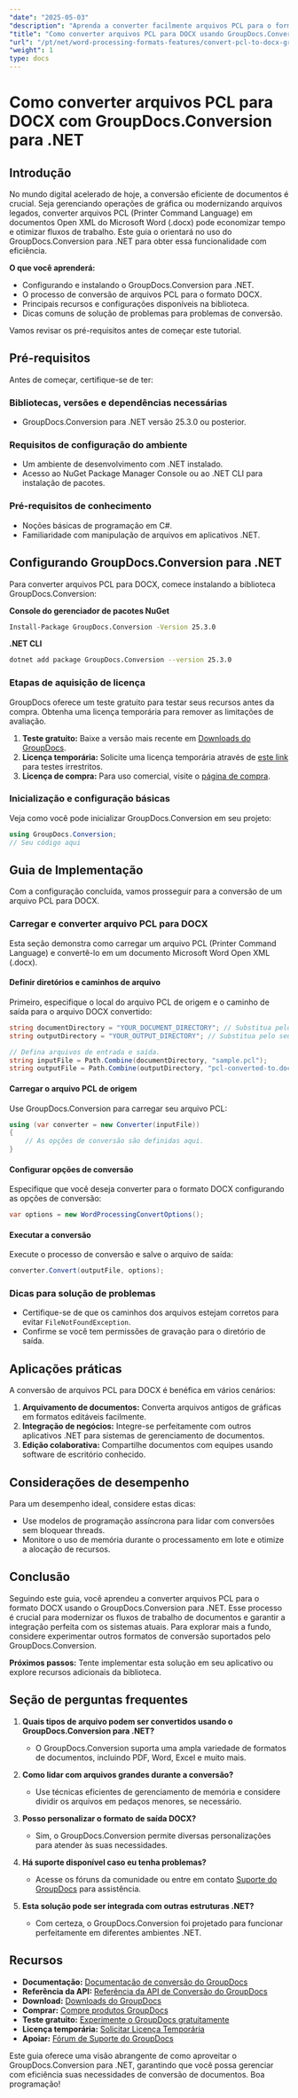 ```yaml
---
"date": "2025-05-03"
"description": "Aprenda a converter facilmente arquivos PCL para o formato DOCX usando o GroupDocs.Conversion para .NET, aprimorando seu fluxo de trabalho de processamento de documentos."
"title": "Como converter arquivos PCL para DOCX usando GroupDocs.Conversion para .NET"
"url": "/pt/net/word-processing-formats-features/convert-pcl-to-docx-groupdocs-conversion-net/"
"weight": 1
type: docs
---
```

# Como converter arquivos PCL para DOCX com GroupDocs.Conversion para .NET

## Introdução

No mundo digital acelerado de hoje, a conversão eficiente de documentos é crucial. Seja gerenciando operações de gráfica ou modernizando arquivos legados, converter arquivos PCL (Printer Command Language) em documentos Open XML do Microsoft Word (.docx) pode economizar tempo e otimizar fluxos de trabalho. Este guia o orientará no uso do GroupDocs.Conversion para .NET para obter essa funcionalidade com eficiência.

**O que você aprenderá:**
- Configurando e instalando o GroupDocs.Conversion para .NET.
- O processo de conversão de arquivos PCL para o formato DOCX.
- Principais recursos e configurações disponíveis na biblioteca.
- Dicas comuns de solução de problemas para problemas de conversão.

Vamos revisar os pré-requisitos antes de começar este tutorial.

## Pré-requisitos

Antes de começar, certifique-se de ter:

### Bibliotecas, versões e dependências necessárias
- GroupDocs.Conversion para .NET versão 25.3.0 ou posterior.

### Requisitos de configuração do ambiente
- Um ambiente de desenvolvimento com .NET instalado.
- Acesso ao NuGet Package Manager Console ou ao .NET CLI para instalação de pacotes.

### Pré-requisitos de conhecimento
- Noções básicas de programação em C#.
- Familiaridade com manipulação de arquivos em aplicativos .NET.

## Configurando GroupDocs.Conversion para .NET

Para converter arquivos PCL para DOCX, comece instalando a biblioteca GroupDocs.Conversion:

**Console do gerenciador de pacotes NuGet**
```bash
Install-Package GroupDocs.Conversion -Version 25.3.0
```

**.NET CLI**
```bash
dotnet add package GroupDocs.Conversion --version 25.3.0
```

### Etapas de aquisição de licença

GroupDocs oferece um teste gratuito para testar seus recursos antes da compra. Obtenha uma licença temporária para remover as limitações de avaliação.

1. **Teste gratuito:** Baixe a versão mais recente em [Downloads do GroupDocs](https://releases.groupdocs.com/conversion/net/).
2. **Licença temporária:** Solicite uma licença temporária através de [este link](https://purchase.groupdocs.com/temporary-license/) para testes irrestritos.
3. **Licença de compra:** Para uso comercial, visite o [página de compra](https://purchase.groupdocs.com/buy).

### Inicialização e configuração básicas

Veja como você pode inicializar GroupDocs.Conversion em seu projeto:

```csharp
using GroupDocs.Conversion;
// Seu código aqui
```

## Guia de Implementação

Com a configuração concluída, vamos prosseguir para a conversão de um arquivo PCL para DOCX.

### Carregar e converter arquivo PCL para DOCX

Esta seção demonstra como carregar um arquivo PCL (Printer Command Language) e convertê-lo em um documento Microsoft Word Open XML (.docx).

#### Definir diretórios e caminhos de arquivo
Primeiro, especifique o local do arquivo PCL de origem e o caminho de saída para o arquivo DOCX convertido:

```csharp
string documentDirectory = "YOUR_DOCUMENT_DIRECTORY"; // Substitua pelo caminho do seu diretório.
string outputDirectory = "YOUR_OUTPUT_DIRECTORY"; // Substitua pelo seu caminho de saída.

// Defina arquivos de entrada e saída.
string inputFile = Path.Combine(documentDirectory, "sample.pcl");
string outputFile = Path.Combine(outputDirectory, "pcl-converted-to.docx");
```

#### Carregar o arquivo PCL de origem
Use GroupDocs.Conversion para carregar seu arquivo PCL:

```csharp
using (var converter = new Converter(inputFile))
{
    // As opções de conversão são definidas aqui.
}
```

#### Configurar opções de conversão
Especifique que você deseja converter para o formato DOCX configurando as opções de conversão:

```csharp
var options = new WordProcessingConvertOptions();
```

#### Executar a conversão
Execute o processo de conversão e salve o arquivo de saída:

```csharp
converter.Convert(outputFile, options);
```

### Dicas para solução de problemas
- Certifique-se de que os caminhos dos arquivos estejam corretos para evitar `FileNotFoundException`.
- Confirme se você tem permissões de gravação para o diretório de saída.

## Aplicações práticas

A conversão de arquivos PCL para DOCX é benéfica em vários cenários:

1. **Arquivamento de documentos:** Converta arquivos antigos de gráficas em formatos editáveis facilmente.
2. **Integração de negócios:** Integre-se perfeitamente com outros aplicativos .NET para sistemas de gerenciamento de documentos.
3. **Edição colaborativa:** Compartilhe documentos com equipes usando software de escritório conhecido.

## Considerações de desempenho

Para um desempenho ideal, considere estas dicas:
- Use modelos de programação assíncrona para lidar com conversões sem bloquear threads.
- Monitore o uso de memória durante o processamento em lote e otimize a alocação de recursos.

## Conclusão

Seguindo este guia, você aprendeu a converter arquivos PCL para o formato DOCX usando o GroupDocs.Conversion para .NET. Esse processo é crucial para modernizar os fluxos de trabalho de documentos e garantir a integração perfeita com os sistemas atuais. Para explorar mais a fundo, considere experimentar outros formatos de conversão suportados pelo GroupDocs.Conversion.

**Próximos passos:** Tente implementar esta solução em seu aplicativo ou explore recursos adicionais da biblioteca.

## Seção de perguntas frequentes

1. **Quais tipos de arquivo podem ser convertidos usando o GroupDocs.Conversion para .NET?**
   - O GroupDocs.Conversion suporta uma ampla variedade de formatos de documentos, incluindo PDF, Word, Excel e muito mais.

2. **Como lidar com arquivos grandes durante a conversão?**
   - Use técnicas eficientes de gerenciamento de memória e considere dividir os arquivos em pedaços menores, se necessário.

3. **Posso personalizar o formato de saída DOCX?**
   - Sim, o GroupDocs.Conversion permite diversas personalizações para atender às suas necessidades.

4. **Há suporte disponível caso eu tenha problemas?**
   - Acesse os fóruns da comunidade ou entre em contato [Suporte do GroupDocs](https://forum.groupdocs.com/c/conversion/10) para assistência.

5. **Esta solução pode ser integrada com outras estruturas .NET?**
   - Com certeza, o GroupDocs.Conversion foi projetado para funcionar perfeitamente em diferentes ambientes .NET.

## Recursos
- **Documentação:** [Documentação de conversão do GroupDocs](https://docs.groupdocs.com/conversion/net/)
- **Referência da API:** [Referência da API de Conversão do GroupDocs](https://reference.groupdocs.com/conversion/net/)
- **Download:** [Downloads do GroupDocs](https://releases.groupdocs.com/conversion/net/)
- **Comprar:** [Compre produtos GroupDocs](https://purchase.groupdocs.com/buy)
- **Teste gratuito:** [Experimente o GroupDocs gratuitamente](https://releases.groupdocs.com/conversion/net/)
- **Licença temporária:** [Solicitar Licença Temporária](https://purchase.groupdocs.com/temporary-license/)
- **Apoiar:** [Fórum de Suporte do GroupDocs](https://forum.groupdocs.com/c/conversion/10)

Este guia oferece uma visão abrangente de como aproveitar o GroupDocs.Conversion para .NET, garantindo que você possa gerenciar com eficiência suas necessidades de conversão de documentos. Boa programação!